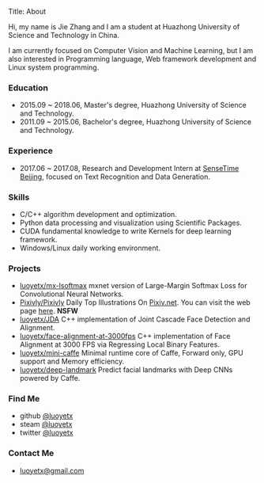 Title: About

Hi, my name is Jie Zhang and I am a student at Huazhong University of Science and Technology in China.

I am currently focused on Computer Vision and Machine Learning, but I am also interested in Programming language, Web framework development and Linux system programming.

### Education

- 2015.09 ~ 2018.06, Master's degree, Huazhong University of Science and Technology.
- 2011.09 ~ 2015.06, Bachelor's degree, Huazhong University of Science and Technology.

### Experience

- 2017.06 ~ 2017.08, Research and Development Intern at [SenseTime Beijing](https://www.sensetime.com/), focused on Text Recognition and Data Generation.

### Skills

- C/C++
algorithm development and optimization.
- Python
data processing and visualization using Scientific Packages.
- CUDA
fundamental knowledge to write Kernels for deep learning framework.
- Windows/Linux
daily working environment.

### Projects

- [luoyetx/mx-lsoftmax](https://github.com/luoyetx/mx-lsoftmax)
mxnet version of Large-Margin Softmax Loss for Convolutional Neural Networks.
- [Pixivly/Pixivly](https://github.com/Pixivly/Pixivly)
Daily Top Illustrations On [Pixiv.net](http://www.pixiv.net/). You can visit the web page [here](https://pixivly.herokuapp.com/). **NSFW**
- [luoyetx/JDA](https://github.com/luoyetx/JDA)
C++ implementation of Joint Cascade Face Detection and Alignment.
- [luoyetx/face-alignment-at-3000fps](https://github.com/luoyetx/face-alignment-at-3000fps)
C++ implementation of Face Alignment at 3000 FPS via Regressing Local Binary Features.
- [luoyetx/mini-caffe](https://github.com/luoyetx/mini-caffe)
Minimal runtime core of Caffe, Forward only, GPU support and Memory efficiency.
- [luoyetx/deep-landmark](https://github.com/luoyetx/deep-landmark)
Predict facial landmarks with Deep CNNs powered by Caffe.

### Find Me

- github [@luoyetx](https://github.com/luoyetx)
- steam [@luoyetx](http://steamcommunity.com/id/luoyetx/)
- twitter [@luoyetx](https://twitter.com/luoyetx)

### Contact Me

- luoyetx@gmail.com
